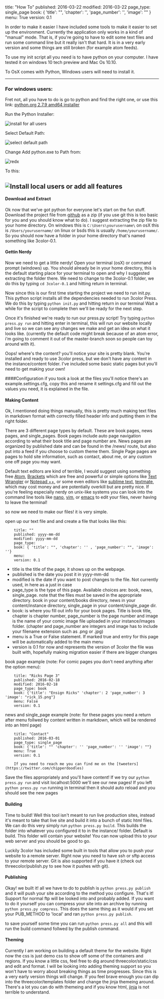 title: "How To"
published: 2016-03-22
modified: 2016-03-22
page_type: single_page
book: { 'title': "", 'chapter': '', 'page_number': '', 'image': "" }
menu: True
version: 0.1


  In order to make it easier I have included some tools to make it easier to set up the environment.
Currently the application only works in a kind of "manual" mode. That is, if you're going to have to edit some text files and run some command line but it really isn't that hard. It is in a very early version and some things are still broken (for example atom feeds).

To use my init script all you need is to have python on your computer. I have tested it on windows 10 tech preview and Mac Os 10.10.

To OsX comes with Python, Windows users will need to install it.

---
### For windows users:

  Fret not, all you have to do is go to python and find the right one, or use this link:
[python.org 2.7.9 amd64 installer](https://www.python.org/ftp/python/2.7.9/python-2.7.9.amd64.msi)

Run the Python Installer:

![install for all users](/images/windowspy1.png)

Select Default Path:

![select default path](/images/windowspy2.png)

Change Add python.exe to Path from:

![redx](/images/windowspy3.png)

To this:

![Install local users or add all features](/images/windowspy4.png)
---

#### Download and Extract

  Ok now that we've got python for everyone let's start on the fun stuff. Download the project file from [github](https://github.com/chipperdoodles/3color) as a zip (if you use git this is too basic for you and you should know what to do). I suggest extracting the zip file to your home directory. On windows this is `C:\Users\yourusername\` on osX this is `/Users/yourusername/` on linux or bsds this is usually `/home/yourusername/`. So you should now have a folder in your home directory that's named something like 3color-0.1.

#### Gettin Nerdy  
  Now we need to get a little nerdy!
  Open your terminal (osX) or command prompt (windows) up. You should already be in your home directory, this is the default starting place for your terminal to open and why I suggested extracting the folder there. We need to change to the 3color-0.1 folder, we do this by typing `cd 3color-0.1` and hitting return in terminal.

  Now since this is our first time starting the project we need to run init.py. This python script installs all the dependencies needed to run 3color Press. We do this by typing `python init.py` and hitting return in our terminal Wait a while for the script to complete then we'll be ready for the next step.

  Once it's finished we're ready to run our press.py script! Try typing `python press.py run` and hitting enter in terminal, this will run our website locally and live so we can see any changes we make and get an idea on what it looks like. (currently the default code might break because of an atom error, i'm going to comment it out of the master-branch soon so people can toy around with it).

  Oops! where's the content? you'll notice your site is pretty blank. You're installed and ready to use 3color press, but we don't have any content in the instance/content folder. I've included some basic static pages but you'll need to get making your own!

####Configuration
  if you took a look at the files you'll notice there's an example.settings.cfg, copy this and rename it settings.cfg and fill out the values you need, it is explained in the file.

#### Making Content
  Ok, I mentioned doing things manually, this is pretty much making text files in markdown format with correctly filled header info and putting them in the right folder.

  There are 3 different page types by default. These are book pages, news pages, and single_pages. Book pages include auto page navigation according to what their book title and page number are. News pages are organized by published date and can be found in the /news/ route, but also put into a feed if you choose to custom theme them. Single Page pages are pages to hold site information, such as contact, about me, or any custom one off page you may want.

  Default text editors are kind of terrible, I would suggest using something free [Atom](https://atom.io/), [Brackets](http://brackets.io/) which are free and powerful or simple options like [Text Wrangler](http://www.barebones.com/products/textwrangler/download.html) or [Notepad ++](http://notepad-plus-plus.org/), or some even editors like [sublime text](http://macromates.com/), [textmate](http://macromates.com/), which may cost money and are potentially overkill but are pretty nice. If you're feeling especially nerdy on unix-like systems you can look into the command line tools like [nano](http://www.nano-editor.org/), [vim](http://www.vim.org/), or [emacs](https://www.gnu.org/software/emacs/) to edit your files, never having to leave the terminal!

  so now we need to make our files! it is very simple.

  open up our text file and and create a file that looks like this:


        title: ""
        published: yyyy-mm-dd
        modified: yyyy-mm-dd
        page_type:
        book: { 'title': "", 'chapter': '' , 'page_number': "", 'image': ''}
        menu:
        version: 0.1


  * title is the title of the page, it shows up on the webpage.
  * published is the date you post it in yyyy-mm-dd
  * modified is the date if you want to post changes to the file. Not currently used, in here as a just in case
  * page_type is the type of this page. Available choices are: book, news, single_page. note that the files must be saved in the appropriate directory. book in your content/books directory, news in your content/instance directory, single_page in your content/single_page dir.
  * book: is where you fill out info for your book pages. Title is book title, chapter is chapter number, page_number is the page number and image is the name of your comic image file uploaded in your instance/images folder. (chapter and page_number are integers and image has to include your filename extension such as .png or .jpg)
  * menu is a True or False statement. If marked true and entry for this page will be automatically added to the main menu
  * version is 0.1 for now and represents the version of 3color the file was built with, hopefully making migration easier if there are bigger changes

  book page example (note: For comic pages you don't need anything after the option menu):


        title: "Ricks Page 3"
        published: 2016-02-18
        modified: 2016-02-18
        page_type: book
        book: {'title': "Ensign Ricks" 'chapter': 2 'page_number': 3 'image': "rick_15.png"}
        menu: False
        version: 0.1


  news and single_page example (note: for these pages you need a return after menu follwed by content written in markdown, which will be rendered into an html page)


        title: "Contact"
        published: 2016-03-01
        page_type: single_page
        book: {'title': "" 'chapter': '' 'page_number': '' 'image': ""}
        menu: True
        version: 0.1

        If you need to reach me you can find me on the [tweeters](https://twitter.com/chipperdoodles)

  Save the files appropriately and you'll have content! If we try our `python press.py run` and visit localhost:5000 we'll see our new pages!
  If you left `python press.py run` running in terminal then it should auto reload and you should see the new pages


#### Building

  Time to build! Well this tool isn't meant to run live production sites, instead it's meant to take that live site and build it into a bunch of static html files. We can do this very simply run `python press.py build`. This builds the folder into whatever you configured it to in the instance/ folder. Default is build. This folder will contain your website! You can now upload this to your web server and you should be good to go.

  Luckily 3color has included some built in tools that allow you to push your website to a remote server. Right now you need to have ssh or sftp access to your remote server. Git is also supported if you have it (check out threecolor/publish.py to see how it pushes with git).

#### Publishing

  Okay! we built it! all we have to do to publish is `python press.py publish` and it will push your site according to the method you configure. That's it! Support for normal ftp will be looked into and probably added. If you want to do it yourself you can compress your site into an archive by running `python press.py compress`. This does the same thing as it would if you set your PUB_METHOD to 'local' and ran `python press.py publish`.

  to save yourself some time you can run `python press.py all` and this will run the build command follwed by the publish command.

#### Theming

  Currently I am working on building a default theme for the website. Right now the css is just demo css to show off some of the containers and regions. If you know a little css, feel free to dig around threecolor/static/css and edit and format. I will be looking into adding theming support so you won't have to worry about breaking things as time progresses. Since this is a very early version things will change. If you feel brave enough you can dip into the threecolor/templates folder and change the jinja themeing around. There's a lot you can do with themeing and if you know html, [jinja](http://jinja.pocoo.org/) is not terrible to understand.
